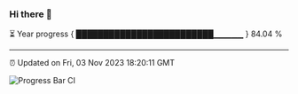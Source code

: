 ### Hi there 👋

⏳ Year progress { █████████████████████████▁▁▁▁▁ } 84.04 %

---

⏰ Updated on Fri, 03 Nov 2023 18:20:11 GMT

![Progress Bar CI](https://github.com/liununu/liununu/workflows/Progress%20Bar%20CI/badge.svg)
